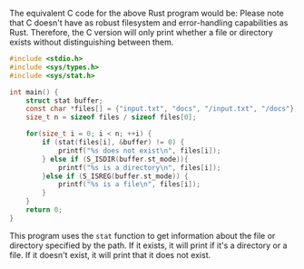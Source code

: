 The equivalent C code for the above Rust program would be: 
Please note that C doesn't have as robust filesystem and error-handling capabilities as Rust. Therefore, the C version will only print whether a file or directory exists without distinguishing between them. 
```c
#include <stdio.h>
#include <sys/types.h>
#include <sys/stat.h>

int main() {
    struct stat buffer;
    const char *files[] = {"input.txt", "docs", "/input.txt", "/docs"};
    size_t n = sizeof files / sizeof files[0];

    for(size_t i = 0; i < n; ++i) {
        if (stat(files[i], &buffer) != 0) {
            printf("%s does not exist\n", files[i]);
        } else if (S_ISDIR(buffer.st_mode)){
            printf("%s is a directory\n", files[i]);
        }else if (S_ISREG(buffer.st_mode)) {
            printf("%s is a file\n", files[i]);
        }
    }
    return 0;
}
```
This program uses the `stat` function to get information about the file or directory specified by the path. If it exists, it will print if it's a directory or a file. If it doesn't exist, it will print that it does not exist.
